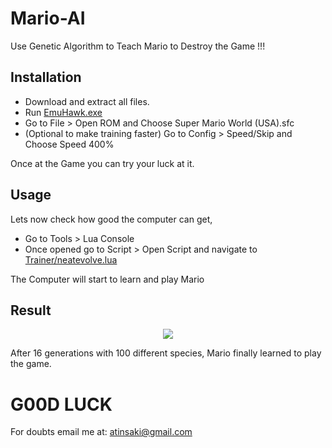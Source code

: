 # Mario-AI
Use Genetic Algorithm to Teach Mario to Destroy the Game !!!

## Installation
* Download and extract all files.
* Run [EmuHawk.exe](EmuHawk.exe)
* Go to File > Open ROM and Choose Super Mario World (USA).sfc 
* (Optional to make training faster) Go to Config > Speed/Skip and Choose Speed 400% 

Once at the Game you can try your luck at it.

## Usage
Lets now check how good the computer can get,

* Go to Tools > Lua Console
* Once opened go to Script > Open Script and navigate to [Trainer/neatevolve.lua](Trainer/neatevolve.lua)

The Computer will start to learn and play Mario

## Result
<p align="center">
<img src="https://github.com/crypto-code/Mario-AI/blob/master/assets/mario.gif" align="middle" />   </p>
After 16 generations with 100 different species, Mario finally learned to play the game.

# G00D LUCK

For doubts email me at:
atinsaki@gmail.com
